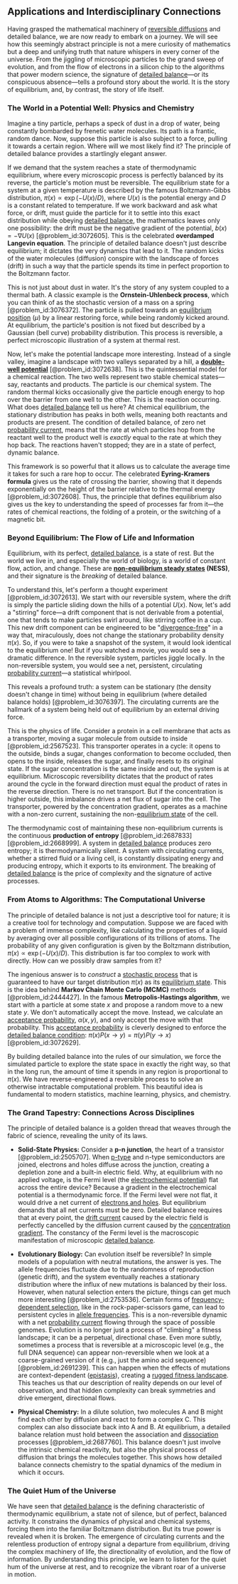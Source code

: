 ## Applications and Interdisciplinary Connections

Having grasped the mathematical machinery of [reversible diffusions](@article_id:633457) and detailed balance, we are now ready to embark on a journey. We will see how this seemingly abstract principle is not a mere curiosity of mathematics but a deep and unifying truth that nature whispers in every corner of the universe. From the jiggling of microscopic particles to the grand sweep of evolution, and from the flow of electrons in a silicon chip to the algorithms that power modern science, the signature of [detailed balance](@article_id:145494)—or its conspicuous absence—tells a profound story about the world. It is the story of equilibrium, and, by contrast, the story of life itself.

### The World in a Potential Well: Physics and Chemistry

Imagine a tiny particle, perhaps a speck of dust in a drop of water, being constantly bombarded by frenetic water molecules. Its path is a frantic, random dance. Now, suppose this particle is also subject to a force, pulling it towards a certain region. Where will we most likely find it? The principle of detailed balance provides a startlingly elegant answer.

If we demand that the system reaches a state of thermodynamic equilibrium, where every microscopic process is perfectly balanced by its reverse, the particle's motion must be reversible. The equilibrium state for a system at a given temperature is described by the famous Boltzmann-Gibbs distribution, $\pi(x) \propto \exp(-U(x)/D)$, where $U(x)$ is the potential energy and $D$ is a constant related to temperature. If we work backward and ask what force, or drift, must guide the particle for it to settle into this exact distribution while obeying [detailed balance](@article_id:145494), the mathematics leaves only one possibility: the drift must be the negative gradient of the potential, $b(x) = -\nabla U(x)$ [@problem_id:3072605]. This is the celebrated **overdamped Langevin equation**. The principle of detailed balance doesn't just describe equilibrium; it dictates the very dynamics that lead to it. The random kicks of the water molecules (diffusion) conspire with the landscape of forces (drift) in such a way that the particle spends its time in perfect proportion to the Boltzmann factor.

This is not just about dust in water. It's the story of any system coupled to a thermal bath. A classic example is the **Ornstein-Uhlenbeck process**, which you can think of as the stochastic version of a mass on a spring [@problem_id:3076372]. The particle is pulled towards an [equilibrium position](@article_id:271898) ($\mu$) by a linear restoring force, while being randomly kicked around. At equilibrium, the particle's position is not fixed but described by a Gaussian (bell curve) probability distribution. This process is reversible, a perfect microscopic illustration of a system at thermal rest.

Now, let's make the potential landscape more interesting. Instead of a single valley, imagine a landscape with two valleys separated by a hill, a **[double-well potential](@article_id:170758)** [@problem_id:3072638]. This is the quintessential model for a chemical reaction. The two wells represent two stable chemical states—say, reactants and products. The particle is our chemical system. The random thermal kicks occasionally give the particle enough energy to hop over the barrier from one well to the other. This is the reaction occurring. What does [detailed balance](@article_id:145494) tell us here? At chemical equilibrium, the stationary distribution has peaks in both wells, meaning both reactants and products are present. The condition of detailed balance, of zero net [probability current](@article_id:150455), means that the rate at which particles hop from the reactant well to the product well is *exactly* equal to the rate at which they hop back. The reactions haven't stopped; they are in a state of perfect, dynamic balance.

This framework is so powerful that it allows us to calculate the average time it takes for such a rare hop to occur. The celebrated **Eyring-Kramers formula** gives us the rate of crossing the barrier, showing that it depends exponentially on the height of the barrier relative to the thermal energy [@problem_id:3072608]. Thus, the principle that defines equilibrium also gives us the key to understanding the speed of processes far from it—the rates of chemical reactions, the folding of a protein, or the switching of a magnetic bit.

### Beyond Equilibrium: The Flow of Life and Information

Equilibrium, with its perfect, [detailed balance](@article_id:145494), is a state of rest. But the world we live in, and especially the world of biology, is a world of constant flow, action, and change. These are **[non-equilibrium steady states](@article_id:275251) (NESS)**, and their signature is the *breaking* of detailed balance.

To understand this, let's perform a thought experiment [@problem_id:3072613]. We start with our reversible system, where the drift is simply the particle sliding down the hills of a potential $U(x)$. Now, let's add a "stirring" force—a drift component that is not derivable from a potential, one that tends to make particles swirl around, like stirring coffee in a cup. This new drift component can be engineered to be "[divergence-free](@article_id:190497)" in a way that, miraculously, does not change the stationary probability density $\pi(x)$. So, if you were to take a snapshot of the system, it would look identical to the equilibrium one! But if you watched a movie, you would see a dramatic difference. In the reversible system, particles jiggle locally. In the non-reversible system, you would see a net, persistent, circulating [probability current](@article_id:150455)—a statistical whirlpool.

This reveals a profound truth: a system can be stationary (the density doesn't change in time) without being in equilibrium (where detailed balance holds) [@problem_id:3076397]. The circulating currents are the hallmark of a system being held out of equilibrium by an external driving force.

This is the physics of life. Consider a protein in a cell membrane that acts as a transporter, moving a sugar molecule from outside to inside [@problem_id:2567523]. This transporter operates in a cycle: it opens to the outside, binds a sugar, changes conformation to become occluded, then opens to the inside, releases the sugar, and finally resets to its original state. If the sugar concentration is the same inside and out, the system is at equilibrium. Microscopic reversibility dictates that the product of rates around the cycle in the forward direction must equal the product of rates in the reverse direction. There is no net transport. But if the concentration is higher outside, this imbalance drives a net flux of sugar into the cell. The transporter, powered by the concentration gradient, operates as a machine with a non-zero current, sustaining the non-[equilibrium state](@article_id:269870) of the cell.

The thermodynamic cost of maintaining these non-equilibrium currents is the continuous **production of entropy** [@problem_id:2687833] [@problem_id:2668999]. A system in [detailed balance](@article_id:145494) produces zero entropy; it is thermodynamically silent. A system with circulating currents, whether a stirred fluid or a living cell, is constantly dissipating energy and producing entropy, which it exports to its environment. The breaking of [detailed balance](@article_id:145494) is the price of complexity and the signature of active processes.

### From Atoms to Algorithms: The Computational Universe

The principle of detailed balance is not just a descriptive tool for nature; it is a creative tool for technology and computation. Suppose we are faced with a problem of immense complexity, like calculating the properties of a liquid by averaging over all possible configurations of its trillions of atoms. The probability of any given configuration is given by the Boltzmann distribution, $\pi(x) \propto \exp(-U(x)/D)$. This distribution is far too complex to work with directly. How can we possibly draw samples from it?

The ingenious answer is to *construct* a [stochastic process](@article_id:159008) that is guaranteed to have our target distribution $\pi(x)$ as its [equilibrium state](@article_id:269870). This is the idea behind **Markov Chain Monte Carlo (MCMC)** methods [@problem_id:2444427]. In the famous **Metropolis-Hastings algorithm**, we start with a particle at some state $x$ and propose a random move to a new state $y$. We don't automatically accept the move. Instead, we calculate an [acceptance probability](@article_id:138000), $\alpha(x,y)$, and only accept the move with that probability. This [acceptance probability](@article_id:138000) is cleverly designed to enforce the [detailed balance condition](@article_id:264664): $\pi(x) P(x \to y) = \pi(y) P(y \to x)$ [@problem_id:3072629].

By building detailed balance into the rules of our simulation, we force the simulated particle to explore the state space in exactly the right way, so that in the long run, the amount of time it spends in any region is proportional to $\pi(x)$. We have reverse-engineered a reversible process to solve an otherwise intractable computational problem. This beautiful idea is fundamental to modern statistics, machine learning, physics, and chemistry.

### The Grand Tapestry: Connections Across Disciplines

The principle of detailed balance is a golden thread that weaves through the fabric of science, revealing the unity of its laws.

-   **Solid-State Physics:** Consider a **p-n junction**, the heart of a transistor [@problem_id:2505707]. When [p-type](@article_id:159657) and n-type semiconductors are joined, electrons and holes diffuse across the junction, creating a depletion zone and a built-in electric field. Why, at equilibrium with no applied voltage, is the Fermi level (the [electrochemical potential](@article_id:140685)) flat across the entire device? Because a gradient in the electrochemical potential is a thermodynamic force. If the Fermi level were not flat, it would drive a net current of [electrons and holes](@article_id:274040). But equilibrium demands that all net currents must be zero. Detailed balance requires that at every point, the [drift current](@article_id:191635) caused by the electric field is perfectly cancelled by the diffusion current caused by the [concentration gradient](@article_id:136139). The constancy of the Fermi level is the macroscopic manifestation of microscopic [detailed balance](@article_id:145494).

-   **Evolutionary Biology:** Can evolution itself be reversible? In simple models of a population with neutral mutations, the answer is yes. The allele frequencies fluctuate due to the randomness of reproduction (genetic drift), and the system eventually reaches a stationary distribution where the influx of new mutations is balanced by their loss. However, when natural selection enters the picture, things can get much more interesting [@problem_id:2753536]. Certain forms of [frequency-dependent selection](@article_id:155376), like in the rock-paper-scissors game, can lead to persistent cycles in [allele frequencies](@article_id:165426). This is a non-reversible dynamic with a net [probability current](@article_id:150455) flowing through the space of possible genomes. Evolution is no longer just a process of "climbing" a fitness landscape; it can be a perpetual, directional chase. Even more subtly, sometimes a process that is reversible at a microscopic level (e.g., the full DNA sequence) can appear non-reversible when we look at a coarse-grained version of it (e.g., just the amino acid sequence) [@problem_id:2691239]. This can happen when the effects of mutations are context-dependent ([epistasis](@article_id:136080)), creating a [rugged fitness landscape](@article_id:272308). This teaches us that our description of reality depends on our level of observation, and that hidden complexity can break symmetries and drive emergent, directional flows.

-   **Physical Chemistry:** In a dilute solution, two molecules A and B might find each other by diffusion and react to form a complex C. This complex can also dissociate back into A and B. At equilibrium, a detailed balance relation must hold between the association and [dissociation](@article_id:143771) processes [@problem_id:2687760]. This balance doesn't just involve the intrinsic chemical reactivity, but also the physical process of diffusion that brings the molecules together. This shows how detailed balance connects chemistry to the spatial dynamics of the medium in which it occurs.

### The Quiet Hum of the Universe

We have seen that [detailed balance](@article_id:145494) is the defining characteristic of thermodynamic equilibrium, a state not of silence, but of perfect, balanced activity. It constrains the dynamics of physical and chemical systems, forcing them into the familiar Boltzmann distribution. But its true power is revealed when it is broken. The emergence of circulating currents and the relentless production of entropy signal a departure from equilibrium, driving the complex machinery of life, the directionality of evolution, and the flow of information. By understanding this principle, we learn to listen for the quiet hum of the universe at rest, and to recognize the vibrant roar of a universe in motion.